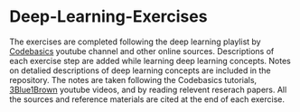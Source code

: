 # Deep-Learning-Exercises
The exercises are completed following the deep learning playlist by [Codebasics](https://www.youtube.com/results?search_query=codebasics+deep+learning+playlist) youtube channel and other online sources. Descriptions of each exercise step are added while learning deep learning concepts. 
Notes on detalied descriptions of deep learning concepts are included in the repository. The notes are taken following the Codebasics tutorials, [3Blue1Brown](https://www.youtube.com/@3blue1brown) youtube videos, and by reading relevent reserach papers. All the sources and reference materials are cited at the end of each exercise. 
